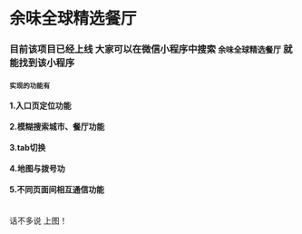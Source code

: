 # 余味全球精选餐厅 
### 目前该项目已经上线 大家可以在微信小程序中搜索 ``余味全球精选餐厅`` 就能找到该小程序
#### ```实现的功能有``` <br/><br/> 1.入口页定位功能 <br/><br/>2.模糊搜索城市、餐厅功能 <br/><br/>3.tab切换 <br/><br/>4.地图与拨号功<br/><br/>5.不同页面间相互通信功能
<br/>
话不多说 上图！


